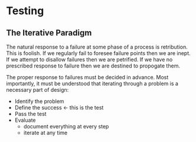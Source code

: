 # Testing

## The Iterative Paradigm

The natural response to a failure at some phase of a process is retribution.
This is foolish.
If we regularly fail to foresee failure points then we are inept.
If we attempt to disallow failures then we are petrified.
If we have no prescribed response to failure then we are destined to propogate them.

The proper response to failures must be decided in advance.
Most importantly, it must be understood that iterating through a problem is a necessary part of design:

- Identify the problem
- Define the success <- this is the test
- Pass the test
- Evaluate
    - document everything at every step
    - iterate at any time

